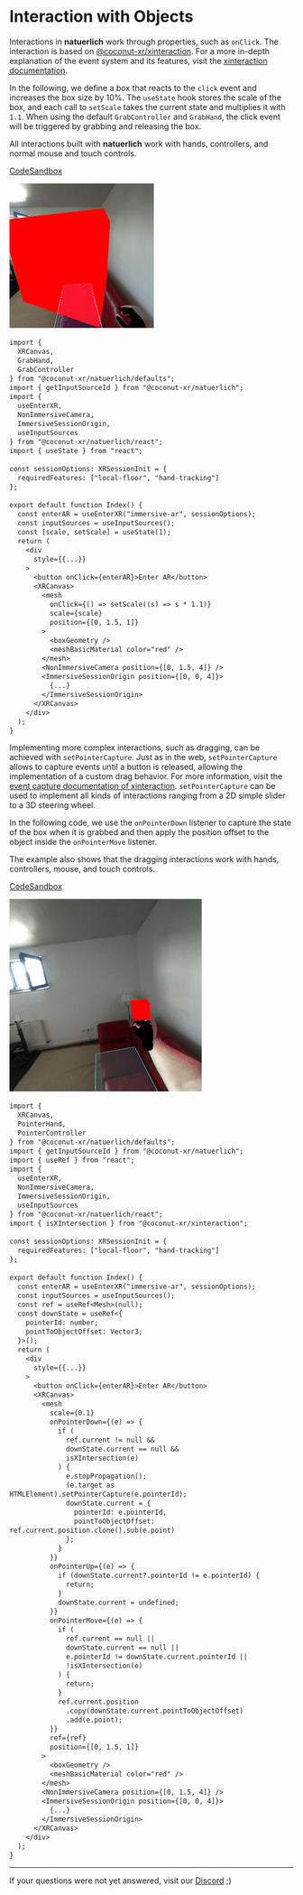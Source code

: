 # Interaction with Objects

Interactions in **natuerlich** work through properties, such as `onClick`. The interaction is based on [@coconut-xr/xinteraction](https://github.com/coconut-xr/xinteraction). For a more in-depth explanation of the event system and its features, visit the [xinteraction documentation](https://coconut-xr.github.io/xinteraction/#/).

In the following, we define a box that reacts to the `click` event and increases the box size by 10%. The `useState` hook stores the scale of the box, and each call to `setScale` takes the current state and multiplies it with `1.1`. When using the default `GrabController` and `GrabHand`, the click event will be triggered by grabbing and releasing the box.

All interactions built with **natuerlich**  work with hands, controllers, and normal mouse and touch controls.

[CodeSandbox](https://codesandbox.io/s/natuerlich-object-interaction-lj9lpj?file=/src/app.tsx)

![Screenshot](./object-interactable.gif)

```tsx
import {
  XRCanvas,
  GrabHand,
  GrabController
} from "@coconut-xr/natuerlich/defaults";
import { getInputSourceId } from "@coconut-xr/natuerlich";
import {
  useEnterXR,
  NonImmersiveCamera,
  ImmersiveSessionOrigin,
  useInputSources
} from "@coconut-xr/natuerlich/react";
import { useState } from "react";

const sessionOptions: XRSessionInit = {
  requiredFeatures: ["local-floor", "hand-tracking"]
};

export default function Index() {
  const enterAR = useEnterXR("immersive-ar", sessionOptions);
  const inputSources = useInputSources();
  const [scale, setScale] = useState(1);
  return (
    <div
      style={{...}}
    >
      <button onClick={enterAR}>Enter AR</button>
      <XRCanvas>
        <mesh
          onClick={() => setScale((s) => s * 1.1)}
          scale={scale}
          position={[0, 1.5, 1]}
        >
          <boxGeometry />
          <meshBasicMaterial color="red" />
        </mesh>
        <NonImmersiveCamera position={[0, 1.5, 4]} />
        <ImmersiveSessionOrigin position={[0, 0, 4]}>
          {...}
        </ImmersiveSessionOrigin>
      </XRCanvas>
    </div>
  );
}

```
Implementing more complex interactions, such as dragging, can be achieved with `setPointerCapture`. Just as in the web, `setPointerCapture` allows to capture events until a button is released, allowing the implementation of a custom drag behavior. For more information, visit the [event capture documentation of xinteraction](https://coconut-xr.github.io/xinteraction/#/event-capture.md). `setPointerCapture` can be used to implement all kinds of interactions ranging from a 2D simple slider to a 3D steering wheel.

In the following code, we use the `onPointerDown` listener to capture the state of the box when it is grabbed and then apply the position offset to the object inside the `onPointerMove` listener.

The example also shows that the dragging interactions work with hands, controllers, mouse, and touch controls.

[CodeSandbox](https://codesandbox.io/s/natuerlich-drag-qc378s?file=/src/app.tsx)

![Screenshot](./object-draggable.gif)

```tsx
import {
  XRCanvas,
  PointerHand,
  PointerController
} from "@coconut-xr/natuerlich/defaults";
import { getInputSourceId } from "@coconut-xr/natuerlich";
import { useRef } from "react";
import {
  useEnterXR,
  NonImmersiveCamera,
  ImmersiveSessionOrigin,
  useInputSources
} from "@coconut-xr/natuerlich/react";
import { isXIntersection } from "@coconut-xr/xinteraction";

const sessionOptions: XRSessionInit = {
  requiredFeatures: ["local-floor", "hand-tracking"]
};

export default function Index() {
  const enterAR = useEnterXR("immersive-ar", sessionOptions);
  const inputSources = useInputSources();
  const ref = useRef<Mesh>(null);
  const downState = useRef<{
    pointerId: number;
    pointToObjectOffset: Vector3;
  }>();
  return (
    <div
      style={{...}}
    >
      <button onClick={enterAR}>Enter AR</button>
      <XRCanvas>
        <mesh
          scale={0.1}
          onPointerDown={(e) => {
            if (
              ref.current != null &&
              downState.current == null &&
              isXIntersection(e)
            ) {
              e.stopPropagation();
              (e.target as HTMLElement).setPointerCapture(e.pointerId);
              downState.current = {
                pointerId: e.pointerId,
                pointToObjectOffset: ref.current.position.clone().sub(e.point)
              };
            }
          }}
          onPointerUp={(e) => {
            if (downState.current?.pointerId != e.pointerId) {
              return;
            }
            downState.current = undefined;
          }}
          onPointerMove={(e) => {
            if (
              ref.current == null ||
              downState.current == null ||
              e.pointerId != downState.current.pointerId ||
              !isXIntersection(e)
            ) {
              return;
            }
            ref.current.position
              .copy(downState.current.pointToObjectOffset)
              .add(e.point);
          }}
          ref={ref}
          position={[0, 1.5, 1]}
        >
          <boxGeometry />
          <meshBasicMaterial color="red" />
        </mesh>
        <NonImmersiveCamera position={[0, 1.5, 4]} />
        <ImmersiveSessionOrigin position={[0, 0, 4]}>
          {...}
        </ImmersiveSessionOrigin>
      </XRCanvas>
    </div>
  );
}
```

---

If your questions were not yet answered, visit our [Discord](https://discord.gg/NCYM8ujndE) ;)